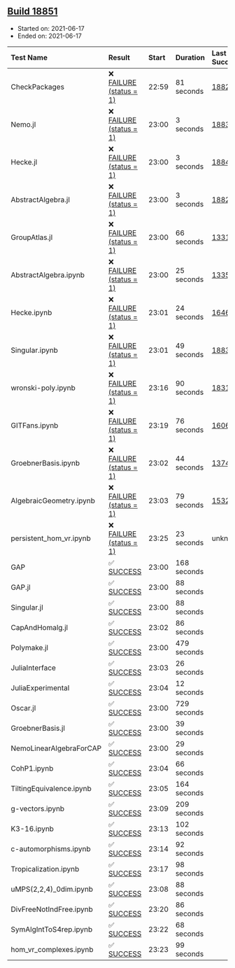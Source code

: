 ## [Build 18851](https://oscarci.mathematik.uni-kl.de/job/oscar/18851/)

* Started on: 2021-06-17
* Ended on: 2021-06-17

| Test Name    | Result | Start | Duration | Last Success | First Failure |
|:-------------|:-------|:------|:---------|:-------------|:--------------|
| CheckPackages | ❌ [FAILURE (status = 1)](https://oscarci.mathematik.uni-kl.de/job/oscar/18851/artifact/logs/build-18851/CheckPackages.log) | 22:59 | 81 seconds | [18822](https://oscarci.mathematik.uni-kl.de/job/oscar/18822/) | [18823](https://oscarci.mathematik.uni-kl.de/job/oscar/18823/) |
| Nemo.jl | ❌ [FAILURE (status = 1)](https://oscarci.mathematik.uni-kl.de/job/oscar/18851/artifact/logs/build-18851/Nemo.jl.log) | 23:00 | 3 seconds | [18835](https://oscarci.mathematik.uni-kl.de/job/oscar/18835/) | [18836](https://oscarci.mathematik.uni-kl.de/job/oscar/18836/) |
| Hecke.jl | ❌ [FAILURE (status = 1)](https://oscarci.mathematik.uni-kl.de/job/oscar/18851/artifact/logs/build-18851/Hecke.jl.log) | 23:00 | 3 seconds | [18841](https://oscarci.mathematik.uni-kl.de/job/oscar/18841/) | [18842](https://oscarci.mathematik.uni-kl.de/job/oscar/18842/) |
| AbstractAlgebra.jl | ❌ [FAILURE (status = 1)](https://oscarci.mathematik.uni-kl.de/job/oscar/18851/artifact/logs/build-18851/AbstractAlgebra.jl.log) | 23:00 | 3 seconds | [18822](https://oscarci.mathematik.uni-kl.de/job/oscar/18822/) | [18823](https://oscarci.mathematik.uni-kl.de/job/oscar/18823/) |
| GroupAtlas.jl | ❌ [FAILURE (status = 1)](https://oscarci.mathematik.uni-kl.de/job/oscar/18851/artifact/logs/build-18851/GroupAtlas.jl.log) | 23:00 | 66 seconds | [13311](https://oscarci.mathematik.uni-kl.de/job/oscar/13311/) | [13312](https://oscarci.mathematik.uni-kl.de/job/oscar/13312/) |
| AbstractAlgebra.ipynb | ❌ [FAILURE (status = 1)](https://oscarci.mathematik.uni-kl.de/job/oscar/18851/artifact/logs/build-18851/AbstractAlgebra.ipynb.log) | 23:00 | 25 seconds | [13355](https://oscarci.mathematik.uni-kl.de/job/oscar/13355/) | [13356](https://oscarci.mathematik.uni-kl.de/job/oscar/13356/) |
| Hecke.ipynb | ❌ [FAILURE (status = 1)](https://oscarci.mathematik.uni-kl.de/job/oscar/18851/artifact/logs/build-18851/Hecke.ipynb.log) | 23:01 | 24 seconds | [16463](https://oscarci.mathematik.uni-kl.de/job/oscar/16463/) | [16464](https://oscarci.mathematik.uni-kl.de/job/oscar/16464/) |
| Singular.ipynb | ❌ [FAILURE (status = 1)](https://oscarci.mathematik.uni-kl.de/job/oscar/18851/artifact/logs/build-18851/Singular.ipynb.log) | 23:01 | 49 seconds | [18835](https://oscarci.mathematik.uni-kl.de/job/oscar/18835/) | [18836](https://oscarci.mathematik.uni-kl.de/job/oscar/18836/) |
| wronski-poly.ipynb | ❌ [FAILURE (status = 1)](https://oscarci.mathematik.uni-kl.de/job/oscar/18851/artifact/logs/build-18851/wronski-poly.ipynb.log) | 23:16 | 90 seconds | [18314](https://oscarci.mathematik.uni-kl.de/job/oscar/18314/) | [18315](https://oscarci.mathematik.uni-kl.de/job/oscar/18315/) |
| GITFans.ipynb | ❌ [FAILURE (status = 1)](https://oscarci.mathematik.uni-kl.de/job/oscar/18851/artifact/logs/build-18851/GITFans.ipynb.log) | 23:19 | 76 seconds | [16068](https://oscarci.mathematik.uni-kl.de/job/oscar/16068/) | [16069](https://oscarci.mathematik.uni-kl.de/job/oscar/16069/) |
| GroebnerBasis.ipynb | ❌ [FAILURE (status = 1)](https://oscarci.mathematik.uni-kl.de/job/oscar/18851/artifact/logs/build-18851/GroebnerBasis.ipynb.log) | 23:02 | 44 seconds | [13748](https://oscarci.mathematik.uni-kl.de/job/oscar/13748/) | [13749](https://oscarci.mathematik.uni-kl.de/job/oscar/13749/) |
| AlgebraicGeometry.ipynb | ❌ [FAILURE (status = 1)](https://oscarci.mathematik.uni-kl.de/job/oscar/18851/artifact/logs/build-18851/AlgebraicGeometry.ipynb.log) | 23:03 | 79 seconds | [15322](https://oscarci.mathematik.uni-kl.de/job/oscar/15322/) | [15323](https://oscarci.mathematik.uni-kl.de/job/oscar/15323/) |
| persistent_hom_vr.ipynb | ❌ [FAILURE (status = 1)](https://oscarci.mathematik.uni-kl.de/job/oscar/18851/artifact/logs/build-18851/persistent_hom_vr.ipynb.log) | 23:25 | 23 seconds | unknown | unknown |
| GAP | ✅ [SUCCESS](https://oscarci.mathematik.uni-kl.de/job/oscar/18851/artifact/logs/build-18851/GAP.log) | 23:00 | 168 seconds |  |  |
| GAP.jl | ✅ [SUCCESS](https://oscarci.mathematik.uni-kl.de/job/oscar/18851/artifact/logs/build-18851/GAP.jl.log) | 23:00 | 88 seconds |  |  |
| Singular.jl | ✅ [SUCCESS](https://oscarci.mathematik.uni-kl.de/job/oscar/18851/artifact/logs/build-18851/Singular.jl.log) | 23:00 | 88 seconds |  |  |
| CapAndHomalg.jl | ✅ [SUCCESS](https://oscarci.mathematik.uni-kl.de/job/oscar/18851/artifact/logs/build-18851/CapAndHomalg.jl.log) | 23:02 | 86 seconds |  |  |
| Polymake.jl | ✅ [SUCCESS](https://oscarci.mathematik.uni-kl.de/job/oscar/18851/artifact/logs/build-18851/Polymake.jl.log) | 23:00 | 479 seconds |  |  |
| JuliaInterface | ✅ [SUCCESS](https://oscarci.mathematik.uni-kl.de/job/oscar/18851/artifact/logs/build-18851/JuliaInterface.log) | 23:03 | 26 seconds |  |  |
| JuliaExperimental | ✅ [SUCCESS](https://oscarci.mathematik.uni-kl.de/job/oscar/18851/artifact/logs/build-18851/JuliaExperimental.log) | 23:04 | 12 seconds |  |  |
| Oscar.jl | ✅ [SUCCESS](https://oscarci.mathematik.uni-kl.de/job/oscar/18851/artifact/logs/build-18851/Oscar.jl.log) | 23:00 | 729 seconds |  |  |
| GroebnerBasis.jl | ✅ [SUCCESS](https://oscarci.mathematik.uni-kl.de/job/oscar/18851/artifact/logs/build-18851/GroebnerBasis.jl.log) | 23:00 | 39 seconds |  |  |
| NemoLinearAlgebraForCAP | ✅ [SUCCESS](https://oscarci.mathematik.uni-kl.de/job/oscar/18851/artifact/logs/build-18851/NemoLinearAlgebraForCAP.log) | 23:00 | 29 seconds |  |  |
| CohP1.ipynb | ✅ [SUCCESS](https://oscarci.mathematik.uni-kl.de/job/oscar/18851/artifact/logs/build-18851/CohP1.ipynb.log) | 23:04 | 66 seconds |  |  |
| TiltingEquivalence.ipynb | ✅ [SUCCESS](https://oscarci.mathematik.uni-kl.de/job/oscar/18851/artifact/logs/build-18851/TiltingEquivalence.ipynb.log) | 23:05 | 164 seconds |  |  |
| g-vectors.ipynb | ✅ [SUCCESS](https://oscarci.mathematik.uni-kl.de/job/oscar/18851/artifact/logs/build-18851/g-vectors.ipynb.log) | 23:09 | 209 seconds |  |  |
| K3-16.ipynb | ✅ [SUCCESS](https://oscarci.mathematik.uni-kl.de/job/oscar/18851/artifact/logs/build-18851/K3-16.ipynb.log) | 23:13 | 102 seconds |  |  |
| c-automorphisms.ipynb | ✅ [SUCCESS](https://oscarci.mathematik.uni-kl.de/job/oscar/18851/artifact/logs/build-18851/c-automorphisms.ipynb.log) | 23:14 | 92 seconds |  |  |
| Tropicalization.ipynb | ✅ [SUCCESS](https://oscarci.mathematik.uni-kl.de/job/oscar/18851/artifact/logs/build-18851/Tropicalization.ipynb.log) | 23:17 | 98 seconds |  |  |
| uMPS(2,2,4)_0dim.ipynb | ✅ [SUCCESS](https://oscarci.mathematik.uni-kl.de/job/oscar/18851/artifact/logs/build-18851/uMPS-2-2-4-_0dim.ipynb.log) | 23:08 | 88 seconds |  |  |
| DivFreeNotIndFree.ipynb | ✅ [SUCCESS](https://oscarci.mathematik.uni-kl.de/job/oscar/18851/artifact/logs/build-18851/DivFreeNotIndFree.ipynb.log) | 23:20 | 86 seconds |  |  |
| SymAlgIntToS4rep.ipynb | ✅ [SUCCESS](https://oscarci.mathematik.uni-kl.de/job/oscar/18851/artifact/logs/build-18851/SymAlgIntToS4rep.ipynb.log) | 23:22 | 68 seconds |  |  |
| hom_vr_complexes.ipynb | ✅ [SUCCESS](https://oscarci.mathematik.uni-kl.de/job/oscar/18851/artifact/logs/build-18851/hom_vr_complexes.ipynb.log) | 23:23 | 99 seconds |  |  |
